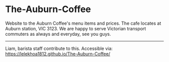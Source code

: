 # The-Auburn-Coffee
Website to the Auburn Coffee's menu items and prices.
The cafe locates at Auburn station, VIC 3123.
We are happy to serve Victorian transport commuters as always and everyday, see you guys.

---

Liam, barista staff contribute to this.
Accessible via: https://lelekhoa1812.github.io/The-Auburn-Coffee/
